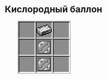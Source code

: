 # Кислородный баллон

<figure><img src="../../../.gitbook/assets/oxygen_tank_recipe.png" alt=""><figcaption></figcaption></figure>
